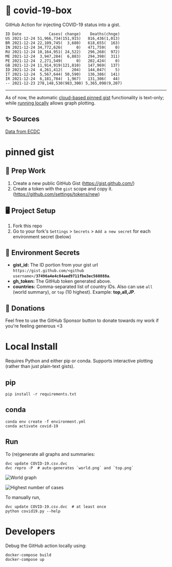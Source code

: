 # 🏥 covid-19-box

GitHub Action for injecting COVID-19 status into a gist.

```
ID Date            Cases( change)    Deaths(chnge)
US 2021-12-24 51,966,734(151,915)   816,436(1,013)
BR 2021-12-24 22,109,745(  3,680)   618,655(  163)
IN 2021-12-24 34,772,626(      0)   471,759(    0)
RU 2021-12-24 10,164,951( 24,522)   296,268(  972)
ME 2021-12-24  3,947,284(  6,883)   294,398(  311)
PE 2021-12-24  2,271,549(      0)   202,424(    0)
GB 2021-12-24 11,914,919(121,810)   147,969(  137)
ID 2021-12-24  4,261,412(    204)   144,047(    5)
IT 2021-12-24  5,567,644( 50,590)   136,386(  141)
IR 2021-12-24  6,181,784(  1,967)   131,306(   44)
-- 2021-12-23 278,148,530(983,300) 5,365,098(9,207)
```

---

As of now, the automatic [cloud-based pinned gist](#pinned-gist) functionality is text-only;
while [running locally](#local-install) allows graph plotting.

## ✨ Sources

[Data from ECDC](https://www.ecdc.europa.eu/en/publications-data/download-todays-data-geographic-distribution-covid-19-cases-worldwide)

# pinned gist

## 🎒 Prep Work
1. Create a new public GitHub Gist (https://gist.github.com/)
1. Create a token with the `gist` scope and copy it. (https://github.com/settings/tokens/new)

## 🖥 Project Setup
1. Fork this repo
1. Go to your fork's `Settings` > `Secrets` > `Add a new secret` for each environment secret (below)

## 🤫 Environment Secrets
- **gist_id:** The ID portion from your gist url `https://gist.github.com/<github username>/`**`37496a4e4c84aed9711fbe3ec560888a`**.
- **gh_token:** The GitHub token generated above.
- **countries:** Comma-separated list of country IDs. Also can use `all` (world summary), or `top` (10 highest). Example: **top,all,JP**.

## 💸 Donations

Feel free to use the GitHub Sponsor button to donate towards my work if you're feeling generous <3

# Local Install

Requires Python and either pip or conda. Supports interactive plotting (rather than just plain-text gists).

## pip

```
pip install -r requirements.txt
```

## conda

```
conda env create -f environment.yml
conda activate covid-19
```

## Run

To (re)generate all graphs and summaries:

```
dvc update COVID-19.csv.dvc
dvc repro -P  # auto-generates `world.png` and `top.png`
```

![World graph](world.png)

![Highest number of cases](top.png)

To manually run,

```
dvc update COVID-19.csv.dvc  # at least once
python covid19.py --help
```

# Developers

Debug the GitHub action locally using:

```
docker-compose build
docker-compose up
```
